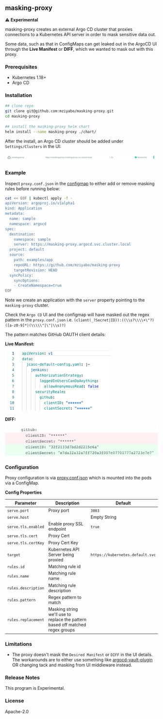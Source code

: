 ## masking-proxy
:warning: **Experimental**

masking-proxy creates an external Argo CD cluster that proxies connections to a Kubernetes API server in order to mask sensitive data out.

Some data, such as that in ConfigMaps can get leaked out in the ArgoCD UI through the **Live Manifest** or **DIFF**, which we wanted to mask out with this proxy.

### Prerequisites
- Kubernetes 1.18+
- Argo CD

### Installation
``` bash
## clone repo
git clone git@github.com:mziyabo/masking-proxy.git
cd masking-proxy

## install the masking-proxy helm chart
helm install --name masking-proxy ./chart/
```

After the install, an Argo CD cluster should be added under `Settings/Clusters` in the UI:

![Cluster](./docs/imgs/proxycluster.png)

### Example

Inspect `proxy.conf.json` in the [configmap](./chart/templates/configmap.yaml) to either add or remove masking rules before running below:

``` bash
cat << EOF | kubectl apply -f -
apiVersion: argoproj.io/v1alpha1
kind: Application
metadata:
  name: sample
  namespace: argocd
spec:
  destination:
    namespace: sample
    server: https://masking-proxy.argocd.svc.cluster.local
  project: default
  source:
    path: examples/app
    repoURL: https://github.com/mziyabo/masking-proxy
    targetRevision: HEAD
  syncPolicy:
    syncOptions:
    - CreateNamespace=true
EOF
```

Note we create an application with the `server` property pointing to the `masking-proxy` cluster.

Check the `Argo CD` UI and the configmap will have masked out the regex pattern in the `proxy.conf.json` i.e. `(client(_?Secret|ID)):((\\s?\\\\+\"?)([a-z0-9]*)(\\\\\"|\"|\\s)?)`

The pattern matches GitHub OAUTH client details:

**Live Manifest:**

![Live Manifest](./docs/imgs/live.png)

**DIFF:**

![DIFF](./docs/imgs/diff.png)

### Configuration

Proxy configuration is via [proxy.conf.json](./proxy.conf.json) which is mounted into the pods via a ConfigMap. 

**Config Properties**

|Parameter|Description|Default|
|---------|-----------|-------|
|`serve.port`|Proxy port|`3003`|
|`serve.host`||Empty String|
|`serve.tls.enabled`|Enable proxy SSL endpoint|`true`|
|`serve.tls.cert`|Proxy Cert||
|`serve.tls.certKey`|Proxy Cert Key||
|`target`|Kubernetes API Server being proxied|`https://kubernetes.default.svc`|
|`rules.id`|Matching rule id||
|`rules.name`|Matching rule name||
|`rules.description`|Matching rule description||
|`rules.pattern`|Regex pattern to match||
|`rules.replacement`|Masking string we'll use to replace the pattern based off matched regex groups||

### Limitations
- The proxy doesn't mask the `Desired Manifest` or `DIFF` in the UI details. The workarounds are to either use something like [argocd-vault-plugin](https://github.com/argoproj-labs/argocd-vault-plugin) OR changing tack and masking from UI middleware instead.

### Release Notes
This program is Experimental.

### License
Apache-2.0